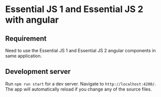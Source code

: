 # Essential JS 1 and Essential JS 2 with angular

## Requirement
 
 Need to use the Essential JS 1 and Essential JS 2 angular components  in same application.


## Development server

Run `npm run start` for a dev server. Navigate to `http://localhost:4200/`. The app will automatically reload if you change any of the source files.

